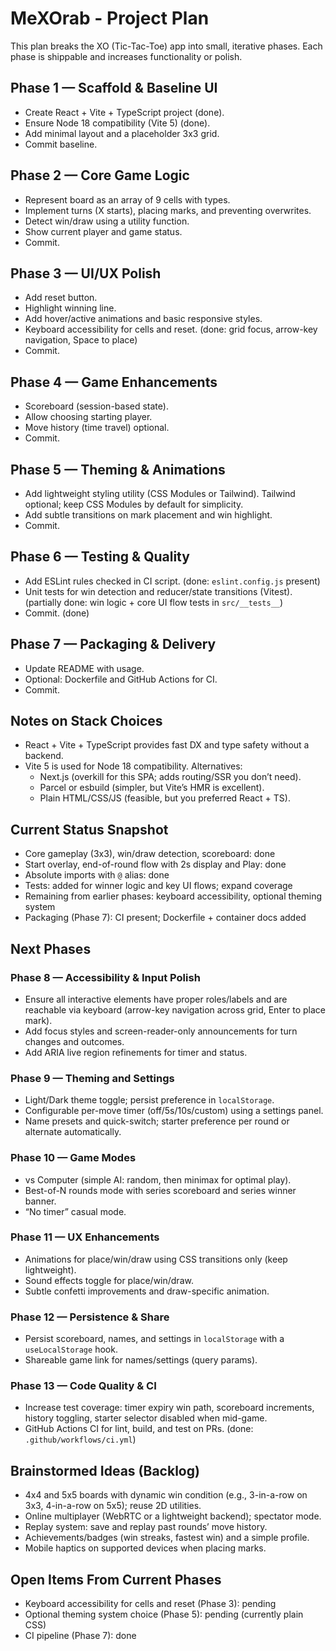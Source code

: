 # MeXOrab - Project Plan

This plan breaks the XO (Tic-Tac-Toe) app into small, iterative phases. Each phase is shippable and increases functionality or polish.

## Phase 1 — Scaffold & Baseline UI
- Create React + Vite + TypeScript project (done).
- Ensure Node 18 compatibility (Vite 5) (done).
- Add minimal layout and a placeholder 3x3 grid.
- Commit baseline.

## Phase 2 — Core Game Logic
- Represent board as an array of 9 cells with types.
- Implement turns (X starts), placing marks, and preventing overwrites.
- Detect win/draw using a utility function.
- Show current player and game status.
- Commit.

## Phase 3 — UI/UX Polish
- Add reset button.
- Highlight winning line.
- Add hover/active animations and basic responsive styles.
- Keyboard accessibility for cells and reset. (done: grid focus, arrow-key navigation, Space to place)
- Commit.

## Phase 4 — Game Enhancements
- Scoreboard (session-based state).
- Allow choosing starting player.
- Move history (time travel) optional.
- Commit.

## Phase 5 — Theming & Animations
- Add lightweight styling utility (CSS Modules or Tailwind). Tailwind optional; keep CSS Modules by default for simplicity.
- Add subtle transitions on mark placement and win highlight.
- Commit.

## Phase 6 — Testing & Quality
- Add ESLint rules checked in CI script. (done: `eslint.config.js` present)
- Unit tests for win detection and reducer/state transitions (Vitest). (partially done: win logic + core UI flow tests in `src/__tests__`)
- Commit. (done)

## Phase 7 — Packaging & Delivery
- Update README with usage.
- Optional: Dockerfile and GitHub Actions for CI.
- Commit.

## Notes on Stack Choices
- React + Vite + TypeScript provides fast DX and type safety without a backend.
- Vite 5 is used for Node 18 compatibility. Alternatives:
  - Next.js (overkill for this SPA; adds routing/SSR you don’t need).
  - Parcel or esbuild (simpler, but Vite’s HMR is excellent).
  - Plain HTML/CSS/JS (feasible, but you preferred React + TS).

## Current Status Snapshot
- Core gameplay (3x3), win/draw detection, scoreboard: done
- Start overlay, end-of-round flow with 2s display and Play: done
- Absolute imports with `@` alias: done
- Tests: added for winner logic and key UI flows; expand coverage
- Remaining from earlier phases: keyboard accessibility, optional theming system
 - Packaging (Phase 7): CI present; Dockerfile + container docs added

## Next Phases

### Phase 8 — Accessibility & Input Polish
- Ensure all interactive elements have proper roles/labels and are reachable via keyboard (arrow-key navigation across grid, Enter to place mark).
- Add focus styles and screen-reader-only announcements for turn changes and outcomes.
- Add ARIA live region refinements for timer and status.

### Phase 9 — Theming and Settings
- Light/Dark theme toggle; persist preference in `localStorage`.
- Configurable per-move timer (off/5s/10s/custom) using a settings panel.
- Name presets and quick-switch; starter preference per round or alternate automatically.

### Phase 10 — Game Modes
- vs Computer (simple AI: random, then minimax for optimal play).
- Best-of-N rounds mode with series scoreboard and series winner banner.
- “No timer” casual mode.

### Phase 11 — UX Enhancements
- Animations for place/win/draw using CSS transitions only (keep lightweight).
- Sound effects toggle for place/win/draw.
- Subtle confetti improvements and draw-specific animation.

### Phase 12 — Persistence & Share
- Persist scoreboard, names, and settings in `localStorage` with a `useLocalStorage` hook.
- Shareable game link for names/settings (query params).

### Phase 13 — Code Quality & CI
- Increase test coverage: timer expiry win path, scoreboard increments, history toggling, starter selector disabled when mid-game.
- GitHub Actions CI for lint, build, and test on PRs. (done: `.github/workflows/ci.yml`)

## Brainstormed Ideas (Backlog)
- 4x4 and 5x5 boards with dynamic win condition (e.g., 3-in-a-row on 3x3, 4-in-a-row on 5x5); reuse 2D utilities.
- Online multiplayer (WebRTC or a lightweight backend); spectator mode.
- Replay system: save and replay past rounds’ move history.
- Achievements/badges (win streaks, fastest win) and a simple profile.
- Mobile haptics on supported devices when placing marks.

## Open Items From Current Phases
- Keyboard accessibility for cells and reset (Phase 3): pending
- Optional theming system choice (Phase 5): pending (currently plain CSS)
- CI pipeline (Phase 7): done